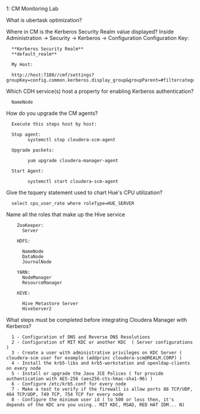 1: CM Monitoring Lab

What is ubertask optimization?

Where in CM is the Kerberos Security Realm value displayed?
Inside Administration -> Security -> Kerberos -> Configuration
Configuration Key:

      **Kerberos Security Realm**
      **default_realm**

      My Host:

      http://host:7180//cmf/settings?groupKey=config.common.kerberos.display_group&groupParent=#filtercategory=Settings&filterdisplayGroup=Kerberos&filterfreeText=realm


Which CDH service(s) host a property for enabling Kerberos authentication?

      NameNode

How do you upgrade the CM agents?

      Execute this steps host by host:

      Stop agent:
            systemctl stop cloudera-scm-agent

      Upgrade packets:

            yum upgrade cloudera-manager-agent

      Start Agent:

            systemctl start cloudera-scm-agent

Give the tsquery statement used to chart Hue's CPU utilization?

      select cpu_user_rate where roleType=HUE_SERVER

Name all the roles that make up the Hive service

        ZooKeeper:
          Server

        HDFS:

          NameNode
          DataNode
          JournalNode

        YARN:
          NodeManager
          ResourceManager

        HIVE:

          Hive Metastore Server
          HiveServer2

What steps must be completed before integrating Cloudera Manager with Kerberos?

      1 - Configuration of DNS and Reverse DNS Resolutions
      2 - Configuration of MIT KDC or another KDC  ( Server configurations )
      3 - Create a user with administrative privileges on KDC Server ( cloudera-scm user for example (addprinc cloudera-scm@REALM.CORP) )
      4 - Install the krb5-libs and krb5-workstation and openldap-clients on every node
      5 - Install or upgrade the Java JCE Polices ( for provide authentication with AES-256 (aes256-cts-hmac-sha1-96) )
      6 - Configure /etc/krb5.conf for every node
      7 - Make a test to verify if the firewall is allow ports 88 TCP/UDP, 464 TCP/UDP, 749 TCP, 754 TCP for every node
      8 - Configure the minimum user id ( to 500 or less then, it's depends of the KDC are you using.. MIT KDC, MSAD, RED HAT IDM... N)

